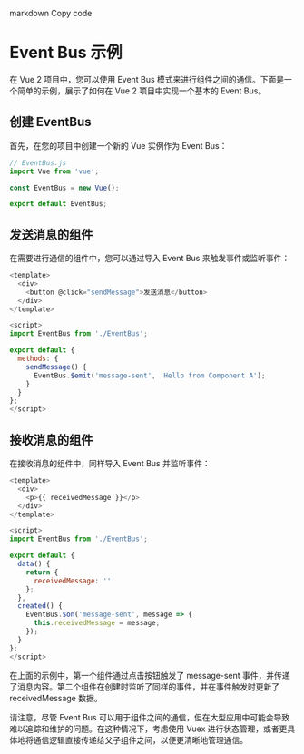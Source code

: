 markdown
Copy code
# Event Bus 示例

在 Vue 2 项目中，您可以使用 Event Bus 模式来进行组件之间的通信。下面是一个简单的示例，展示了如何在 Vue 2 项目中实现一个基本的 Event Bus。

## 创建 EventBus

首先，在您的项目中创建一个新的 Vue 实例作为 Event Bus：

```javascript
// EventBus.js
import Vue from 'vue';

const EventBus = new Vue();

export default EventBus;
```

## 发送消息的组件
在需要进行通信的组件中，您可以通过导入 Event Bus 来触发事件或监听事件：

```javascript
<template>
  <div>
    <button @click="sendMessage">发送消息</button>
  </div>
</template>

<script>
import EventBus from './EventBus';

export default {
  methods: {
    sendMessage() {
      EventBus.$emit('message-sent', 'Hello from Component A');
    }
  }
};
</script>
```

## 接收消息的组件
在接收消息的组件中，同样导入 Event Bus 并监听事件：
```javascript
<template>
  <div>
    <p>{{ receivedMessage }}</p>
  </div>
</template>

<script>
import EventBus from './EventBus';

export default {
  data() {
    return {
      receivedMessage: ''
    };
  },
  created() {
    EventBus.$on('message-sent', message => {
      this.receivedMessage = message;
    });
  }
};
</script>
```

在上面的示例中，第一个组件通过点击按钮触发了 message-sent 事件，并传递了消息内容。第二个组件在创建时监听了同样的事件，并在事件触发时更新了 receivedMessage 数据。

请注意，尽管 Event Bus 可以用于组件之间的通信，但在大型应用中可能会导致难以追踪和维护的问题。在这种情况下，考虑使用 Vuex 进行状态管理，或者更具体地将通信逻辑直接传递给父子组件之间，以便更清晰地管理通信。

